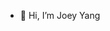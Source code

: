 - 👋 Hi, I’m Joey Yang
<!---
jyang-cpr/jyang-cpr is a ✨ special ✨ repository because its `README.md` (this file) appears on your GitHub profile.
You can click the Preview link to take a look at your changes.
--->
